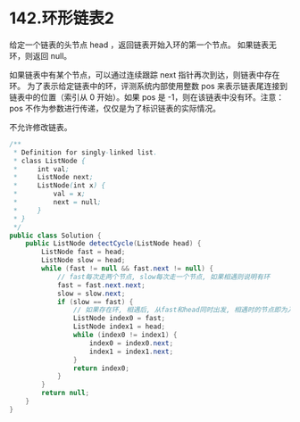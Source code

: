 # 142.环形链表2

给定一个链表的头节点  head ，返回链表开始入环的第一个节点。 如果链表无环，则返回 null。

如果链表中有某个节点，可以通过连续跟踪 next 指针再次到达，则链表中存在环。 为了表示给定链表中的环，评测系统内部使用整数 pos 来表示链表尾连接到链表中的位置（索引从 0 开始）。如果 pos 是 -1，则在该链表中没有环。注意：pos 不作为参数进行传递，仅仅是为了标识链表的实际情况。

不允许修改链表。

```java
/**
 * Definition for singly-linked list.
 * class ListNode {
 *     int val;
 *     ListNode next;
 *     ListNode(int x) {
 *         val = x;
 *         next = null;
 *     }
 * }
 */
public class Solution {
    public ListNode detectCycle(ListNode head) {
        ListNode fast = head;
        ListNode slow = head;
        while (fast != null && fast.next != null) {
            // fast每次走两个节点, slow每次走一个节点, 如果相遇则说明有环
            fast = fast.next.next;
            slow = slow.next;
            if (slow == fast) {
                // 如果存在环, 相遇后, 从fast和head同时出发, 相遇时的节点即为入环的第一个节点.
                ListNode index0 = fast;
                ListNode index1 = head;
                while (index0 != index1) {
                    index0 = index0.next;
                    index1 = index1.next;
                }
                return index0;
            }
        }
        return null;
    }
}
```

